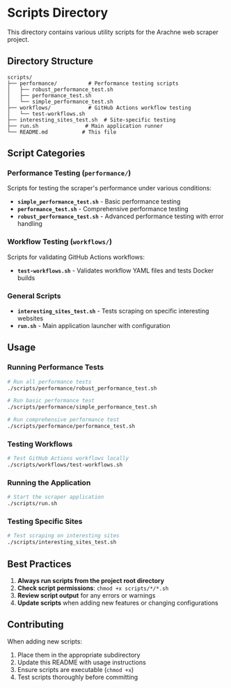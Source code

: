 # Scripts Directory

This directory contains various utility scripts for the Arachne web scraper project.

## Directory Structure

```
scripts/
├── performance/          # Performance testing scripts
│   ├── robust_performance_test.sh
│   ├── performance_test.sh
│   └── simple_performance_test.sh
├── workflows/            # GitHub Actions workflow testing
│   └── test-workflows.sh
├── interesting_sites_test.sh  # Site-specific testing
├── run.sh               # Main application runner
└── README.md           # This file
```

## Script Categories

### Performance Testing (`performance/`)
Scripts for testing the scraper's performance under various conditions:
- **`simple_performance_test.sh`** - Basic performance testing
- **`performance_test.sh`** - Comprehensive performance testing
- **`robust_performance_test.sh`** - Advanced performance testing with error handling

### Workflow Testing (`workflows/`)
Scripts for validating GitHub Actions workflows:
- **`test-workflows.sh`** - Validates workflow YAML files and tests Docker builds

### General Scripts
- **`interesting_sites_test.sh`** - Tests scraping on specific interesting websites
- **`run.sh`** - Main application launcher with configuration

## Usage

### Running Performance Tests
```bash
# Run all performance tests
./scripts/performance/robust_performance_test.sh

# Run basic performance test
./scripts/performance/simple_performance_test.sh

# Run comprehensive performance test
./scripts/performance/performance_test.sh
```

### Testing Workflows
```bash
# Test GitHub Actions workflows locally
./scripts/workflows/test-workflows.sh
```

### Running the Application
```bash
# Start the scraper application
./scripts/run.sh
```

### Testing Specific Sites
```bash
# Test scraping on interesting sites
./scripts/interesting_sites_test.sh
```

## Best Practices

1. **Always run scripts from the project root directory**
2. **Check script permissions**: `chmod +x scripts/*/*.sh`
3. **Review script output** for any errors or warnings
4. **Update scripts** when adding new features or changing configurations

## Contributing

When adding new scripts:
1. Place them in the appropriate subdirectory
2. Update this README with usage instructions
3. Ensure scripts are executable (`chmod +x`)
4. Test scripts thoroughly before committing 